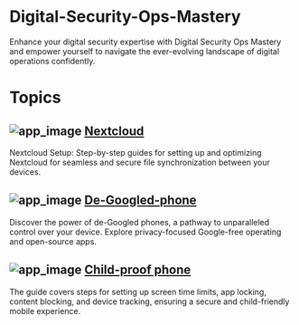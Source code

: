 # Digital-Security-Ops-Mastery

Enhance your digital security expertise with Digital Security Ops Mastery and empower yourself to navigate the ever-evolving landscape of digital operations confidently.

# Topics

## ![app_image](/res/ico/nextcloud.ico) [Nextcloud](nextcloud/README.md)

Nextcloud Setup: Step-by-step guides for setting up and optimizing Nextcloud for seamless and secure file synchronization between your devices.

## ![app_image](/res/ico/android.ico) [De-Googled-phone](de-googled-phone/README.md)

Discover the power of de-Googled phones, a pathway to unparalleled control over your device. Explore privacy-focused Google-free operating and open-source apps.

## ![app_image](/res/ico/adaway.ico) [Child-proof phone](child-proof-phone/README.md)

The guide covers steps for setting up screen time limits, app locking, content blocking, and device tracking, ensuring a secure and child-friendly mobile experience.

